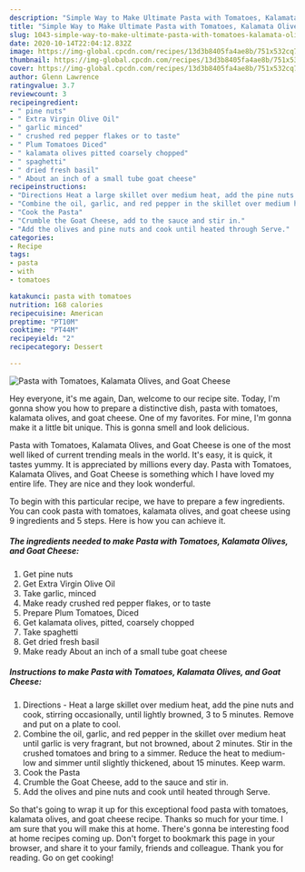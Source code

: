```yaml
---
description: "Simple Way to Make Ultimate Pasta with Tomatoes, Kalamata Olives, and Goat Cheese"
title: "Simple Way to Make Ultimate Pasta with Tomatoes, Kalamata Olives, and Goat Cheese"
slug: 1043-simple-way-to-make-ultimate-pasta-with-tomatoes-kalamata-olives-and-goat-cheese
date: 2020-10-14T22:04:12.832Z
image: https://img-global.cpcdn.com/recipes/13d3b8405fa4ae8b/751x532cq70/pasta-with-tomatoes-kalamata-olives-and-goat-cheese-recipe-main-photo.jpg
thumbnail: https://img-global.cpcdn.com/recipes/13d3b8405fa4ae8b/751x532cq70/pasta-with-tomatoes-kalamata-olives-and-goat-cheese-recipe-main-photo.jpg
cover: https://img-global.cpcdn.com/recipes/13d3b8405fa4ae8b/751x532cq70/pasta-with-tomatoes-kalamata-olives-and-goat-cheese-recipe-main-photo.jpg
author: Glenn Lawrence
ratingvalue: 3.7
reviewcount: 3
recipeingredient:
- " pine nuts"
- " Extra Virgin Olive Oil"
- " garlic minced"
- " crushed red pepper flakes or to taste"
- " Plum Tomatoes Diced"
- " kalamata olives pitted coarsely chopped"
- " spaghetti"
- " dried fresh basil"
- " About an inch of a small tube goat cheese"
recipeinstructions:
- "Directions Heat a large skillet over medium heat, add the pine nuts and cook, stirring occasionally, until lightly browned, 3 to 5 minutes. Remove and put on a plate to cool."
- "Combine the oil, garlic, and red pepper in the skillet over medium heat until garlic is very fragrant, but not browned, about 2 minutes. Stir in the crushed tomatoes and bring to a simmer. Reduce the heat to medium-low and simmer until slightly thickened, about 15 minutes. Keep warm."
- "Cook the Pasta"
- "Crumble the Goat Cheese, add to the sauce and stir in."
- "Add the olives and pine nuts and cook until heated through Serve."
categories:
- Recipe
tags:
- pasta
- with
- tomatoes

katakunci: pasta with tomatoes 
nutrition: 168 calories
recipecuisine: American
preptime: "PT10M"
cooktime: "PT44M"
recipeyield: "2"
recipecategory: Dessert

---
```



![Pasta with Tomatoes, Kalamata Olives, and Goat Cheese](https://img-global.cpcdn.com/recipes/13d3b8405fa4ae8b/751x532cq70/pasta-with-tomatoes-kalamata-olives-and-goat-cheese-recipe-main-photo.jpg)

Hey everyone, it's me again, Dan, welcome to our recipe site. Today, I'm gonna show you how to prepare a distinctive dish, pasta with tomatoes, kalamata olives, and goat cheese. One of my favorites. For mine, I'm gonna make it a little bit unique. This is gonna smell and look delicious.

Pasta with Tomatoes, Kalamata Olives, and Goat Cheese is one of the most well liked of current trending meals in the world. It's easy, it is quick, it tastes yummy. It is appreciated by millions every day. Pasta with Tomatoes, Kalamata Olives, and Goat Cheese is something which I have loved my entire life. They are nice and they look wonderful.




To begin with this particular recipe, we have to prepare a few ingredients. You can cook pasta with tomatoes, kalamata olives, and goat cheese using 9 ingredients and 5 steps. Here is how you can achieve it.

<!--inarticleads1-->

##### The ingredients needed to make Pasta with Tomatoes, Kalamata Olives, and Goat Cheese:

1. Get  pine nuts
1. Get  Extra Virgin Olive Oil
1. Take  garlic, minced
1. Make ready  crushed red pepper flakes, or to taste
1. Prepare  Plum Tomatoes, Diced
1. Get  kalamata olives, pitted, coarsely chopped
1. Take  spaghetti
1. Get  dried fresh basil
1. Make ready  About an inch of a small tube goat cheese




<!--inarticleads2-->

##### Instructions to make Pasta with Tomatoes, Kalamata Olives, and Goat Cheese:

1. Directions - Heat a large skillet over medium heat, add the pine nuts and cook, stirring occasionally, until lightly browned, 3 to 5 minutes. Remove and put on a plate to cool.
1. Combine the oil, garlic, and red pepper in the skillet over medium heat until garlic is very fragrant, but not browned, about 2 minutes. Stir in the crushed tomatoes and bring to a simmer. Reduce the heat to medium-low and simmer until slightly thickened, about 15 minutes. Keep warm.
1. Cook the Pasta
1. Crumble the Goat Cheese, add to the sauce and stir in.
1. Add the olives and pine nuts and cook until heated through Serve.




So that's going to wrap it up for this exceptional food pasta with tomatoes, kalamata olives, and goat cheese recipe. Thanks so much for your time. I am sure that you will make this at home. There's gonna be interesting food at home recipes coming up. Don't forget to bookmark this page in your browser, and share it to your family, friends and colleague. Thank you for reading. Go on get cooking!
